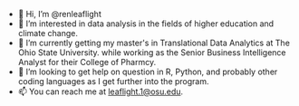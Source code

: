 - 👋 Hi, I’m @renleaflight
- 👀 I’m interested in data analysis in the fields of higher education and climate change.
- 🌱 I’m currently getting my master's in Translational Data Analytics at The Ohio State University.
     while working as the Senior Business Intelligence Analyst for their College of Pharmcy.
- 💞️ I’m looking to get help on question in R, Python, and probably other coding languages as I get further into the program.
- 📫 You can reach me at leaflight.1@osu.edu.
